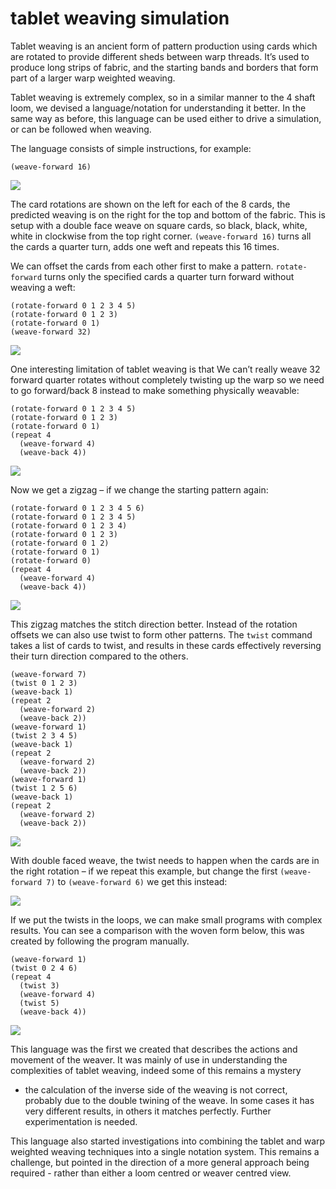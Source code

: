 # tablet weaving simulation

Tablet weaving is an ancient form of pattern production using cards
which are rotated to provide different sheds between warp
threads. It’s used to produce long strips of fabric, and the starting
bands and borders that form part of a larger warp weighted weaving.

Tablet weaving is extremely complex, so in a similar manner to the 4
shaft loom, we devised a language/notation for understanding it
better. In the same way as before, this language can be used either to
drive a simulation, or can be followed when weaving.

The language consists of simple instructions, for example:

    (weave-forward 16)

![](figures/forward16.png)

The card rotations are shown on the left for each of the 8 cards, the
predicted weaving is on the right for the top and bottom of the
fabric. This is setup with a double face weave on square cards, so
black, black, white, white in clockwise from the top right
corner. `(weave-forward 16)` turns all the cards a quarter turn, adds
one weft and repeats this 16 times.

We can offset the cards from each other first to make a
pattern. `rotate-forward` turns only the specified cards a quarter
turn forward without weaving a weft:

    (rotate-forward 0 1 2 3 4 5)
    (rotate-forward 0 1 2 3)
    (rotate-forward 0 1)
    (weave-forward 32)

![](figures/diagonal.png)

One interesting limitation of tablet weaving is that We can’t really
weave 32 forward quarter rotates without completely twisting up the
warp so we need to go forward/back 8 instead to make something
physically weavable:

    (rotate-forward 0 1 2 3 4 5)
    (rotate-forward 0 1 2 3)
    (rotate-forward 0 1)
    (repeat 4
      (weave-forward 4)
      (weave-back 4))

![](figures/zigzag1.png)

Now we get a zigzag – if we change the starting pattern again:

    (rotate-forward 0 1 2 3 4 5 6)
    (rotate-forward 0 1 2 3 4 5) 
    (rotate-forward 0 1 2 3 4)
    (rotate-forward 0 1 2 3)
    (rotate-forward 0 1 2)
    (rotate-forward 0 1)
    (rotate-forward 0)
    (repeat 4
      (weave-forward 4)
      (weave-back 4))

![](figures/zigzag2.png)

This zigzag matches the stitch direction better. Instead of the
rotation offsets we can also use twist to form other patterns. The
`twist` command takes a list of cards to twist, and results in these
cards effectively reversing their turn direction compared to the
others.

    (weave-forward 7)
    (twist 0 1 2 3)
    (weave-back 1)
    (repeat 2
      (weave-forward 2)
      (weave-back 2))
    (weave-forward 1)
    (twist 2 3 4 5)
    (weave-back 1)
    (repeat 2
      (weave-forward 2)
      (weave-back 2))
    (weave-forward 1)
    (twist 1 2 5 6)
    (weave-back 1)
    (repeat 2
      (weave-forward 2)
      (weave-back 2))

![](figures/mip.png)

With double faced weave, the twist needs to happen when the cards are
in the right rotation – if we repeat this example, but change the
first `(weave-forward 7)` to `(weave-forward 6)` we get this instead:

![](figures/miperror.png)

If we put the twists in the loops, we can make small programs with
complex results. You can see a comparison with the woven form below,
this was created by following the program manually.

    (weave-forward 1)
    (twist 0 2 4 6)
    (repeat 4
      (twist 3)
      (weave-forward 4)
      (twist 5)
      (weave-back 4))

![](figures/twistpat-comb.jpg)
   
This language was the first we created that describes the actions and
movement of the weaver. It was mainly of use in understanding the
complexities of tablet weaving, indeed some of this remains a mystery
- the calculation of the inverse side of the weaving is not correct,
probably due to the double twining of the weave. In some cases it has
very different results, in others it matches perfectly. Further
experimentation is needed.

This language also started investigations into combining the tablet
and warp weighted weaving techniques into a single notation
system. This remains a challenge, but pointed in the direction of a
more general approach being required - rather than either a loom
centred or weaver centred view.
